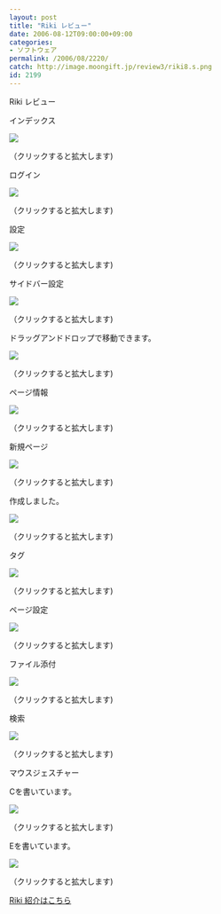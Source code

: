 ```yaml
---
layout: post
title: "Riki レビュー"
date: 2006-08-12T09:00:00+09:00
categories:
- ソフトウェア
permalink: /2006/08/2220/
catch: http://image.moongift.jp/review3/riki8.s.png
id: 2199
---
```

Riki レビュー  
<!--more-->

インデックス

  

[![](http://image.moongift.jp/review3/riki1.s.png)](http://image.moongift.jp/review3/riki1.png)  
  
（クリックすると拡大します)

  

ログイン

  

[![](http://image.moongift.jp/review3/riki2.s.png)](http://image.moongift.jp/review3/riki2.png)  
  
（クリックすると拡大します)

  

設定

  

[![](http://image.moongift.jp/review3/riki3.s.png)](http://image.moongift.jp/review3/riki3.png)  
  
（クリックすると拡大します)

  

サイドバー設定

  

[![](http://image.moongift.jp/review3/riki4.s.png)](http://image.moongift.jp/review3/riki4.png)  
  
（クリックすると拡大します)

  

ドラッグアンドドロップで移動できます。

  

[![](http://image.moongift.jp/review3/riki5.s.png)](http://image.moongift.jp/review3/riki5.png)  
  
（クリックすると拡大します)

  

ページ情報

  

[![](http://image.moongift.jp/review3/riki6.s.png)](http://image.moongift.jp/review3/riki6.png)  
  
（クリックすると拡大します)

  

新規ページ

  

[![](http://image.moongift.jp/review3/riki7.s.png)](http://image.moongift.jp/review3/riki7.png)  
  
（クリックすると拡大します)

  

作成しました。

  

[![](http://image.moongift.jp/review3/riki8.s.png)](http://image.moongift.jp/review3/riki8.png)  
  
（クリックすると拡大します)

  

タグ

  

[![](http://image.moongift.jp/review3/riki9.s.png)](http://image.moongift.jp/review3/riki9.png)  
  
（クリックすると拡大します)

  

ページ設定

  

[![](http://image.moongift.jp/review3/riki10.s.png)](http://image.moongift.jp/review3/riki10.png)  
  
（クリックすると拡大します)

  

ファイル添付

  

[![](http://image.moongift.jp/review3/riki11.s.png)](http://image.moongift.jp/review3/riki11.png)  
  
（クリックすると拡大します)

  

検索

  

[![](http://image.moongift.jp/review3/riki12.s.png)](http://image.moongift.jp/review3/riki12.png)  
  
（クリックすると拡大します)

  

マウスジェスチャー

  

Cを書いています。

  

[![](http://image.moongift.jp/review3/riki13.s.png)](http://image.moongift.jp/review3/riki13.png)  
  
（クリックすると拡大します)

  

Eを書いています。

  

[![](http://image.moongift.jp/review3/riki14.s.png)](http://image.moongift.jp/review3/riki14.png)  
  
（クリックすると拡大します)

  

[Riki 紹介はこちら](http://oss.moongift.jp/intro/i-2211.html)

